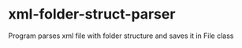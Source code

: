 # xml-folder-struct-parser
Program parses xml file with folder structure and saves it in File class
